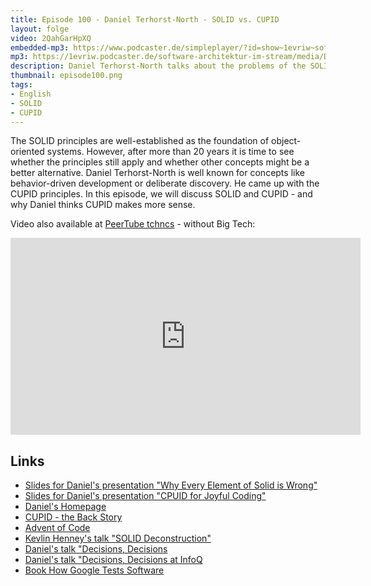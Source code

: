 ```yaml
---
title: Episode 100 - Daniel Terhorst-North - SOLID vs. CUPID
layout: folge
video: 2QahGarHpXQ
embedded-mp3: https://www.podcaster.de/simpleplayer/?id=show~1evriw~software-architektur-im-stream~pod-f6ca793e985995716c96f97469&v=1643316833
mp3: https://1evriw.podcaster.de/software-architektur-im-stream/media/Daniel_Terhorst-North_-_SOLID_vs-_CUPID.mp3
description: Daniel Terhorst-North talks about the problems of the SOLID principles and the alternative CUPID
thumbnail: episode100.png
tags:
- English
- SOLID
- CUPID
---
```


The SOLID principles are well-established as the foundation of
object-oriented systems. However, after more than 20 years it is time
to see whether the principles still apply and whether other concepts
might be a better alternative. Daniel Terhorst-North is well known for
concepts like behavior-driven development or deliberate discovery. He came
up with the CUPID principles. In this episode, we will discuss SOLID
and CUPID - and why Daniel thinks CUPID makes more sense.

Video also available at [PeerTube tchncs](https://tube.tchncs.de/) -
without Big Tech:

<center>
<iframe title="Daniel Terhorst-North - SOLID vs. CUPID"
width="560" height="315"
src="https://tube.tchncs.de/videos/embed/c9ea5337-a2d3-410c-b55b-dcbc86595184"
frameborder="0" allowfullscreen="" sandbox="allow-same-origin
allow-scripts allow-popups"></iframe>
</center>

## Links

* [Slides for Daniel's presentation "Why Every Element of Solid is Wrong"](https://speakerdeck.com/tastapod/why-every-element-of-solid-is-wrong)
* [Slides for Daniel's presentation "CPUID for Joyful Coding"](https://speakerdeck.com/tastapod/cupid-for-joyful-coding)
* [Daniel's Homepage](https://dannorth.net/)
* [CUPID - the Back Story](https://dannorth.net/2021/03/16/cupid-the-back-story/)
* [Advent of Code](https://adventofcode.com/)
* [Kevlin Henney's talk "SOLID Deconstruction"](https://vimeo.com/157708450)
* [Daniel's talk "Decisions, Decisions](https://vimeo.com/43536417)
* [Daniel's talk "Decisions, Decisions at InfoQ](https://www.infoq.com/presentations/Decisions-Decisions/)
* [Book How Google Tests Software](https://amzn.to/3rPRVRi)
